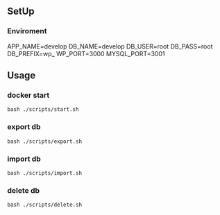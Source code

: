 ## SetUp
### Enviroment
APP_NAME=develop
DB_NAME=develop
DB_USER=root
DB_PASS=root
DB_PREFIX=wp_
WP_PORT=3000
MYSQL_PORT=3001

## Usage

### docker start
```
bash ./scripts/start.sh
```

### export db
```
bash ./scripts/export.sh
```

### import db
```
bash ./scripts/import.sh
```

### delete db
```
bash ./scripts/delete.sh
```